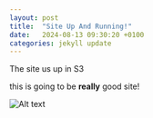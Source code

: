 ```yaml
---
layout: post
title:  "Site Up And Running!"
date:   2024-08-13 09:30:20 +0100
categories: jekyll update
---
```

The site us up in S3

this is going to be **really** good site!

![Alt text](https://img.freepik.com/premium-photo/rocket-takeoff-this-images-components-were-provided-by-nasa_410516-17049.jpg "Site takeoff")
